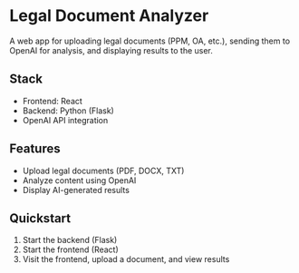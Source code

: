 # Legal Document Analyzer

A web app for uploading legal documents (PPM, OA, etc.), sending them to OpenAI for analysis, and displaying results to the user.

## Stack
- Frontend: React
- Backend: Python (Flask)
- OpenAI API integration

## Features
- Upload legal documents (PDF, DOCX, TXT)
- Analyze content using OpenAI
- Display AI-generated results

## Quickstart
1. Start the backend (Flask)
2. Start the frontend (React)
3. Visit the frontend, upload a document, and view results
